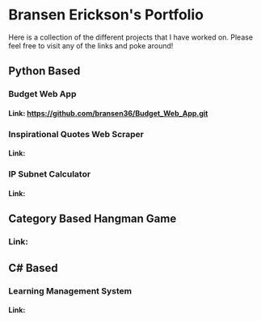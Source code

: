 # Bransen Erickson's Portfolio
Here is a collection of the different projects that I have worked on. Please feel free to visit any of the links and poke around!

## Python Based
### Budget Web App
#### Link: https://github.com/bransen36/Budget_Web_App.git

### Inspirational Quotes Web Scraper
#### Link:

### IP Subnet Calculator
#### Link:

## Category Based Hangman Game
### Link:

## C# Based
### Learning Management System
#### Link:
